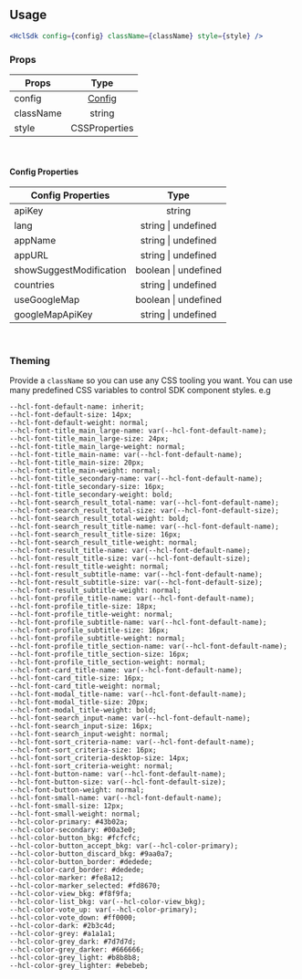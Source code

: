 ## Usage

```jsx
<HclSdk config={config} className={className} style={style} />
```

### Props

| Props         | Type           |
| ------------- |:-------------:|
| config        | [Config](#config-properties) |
| className     | string |
| style         | CSSProperties |

<br />

#### Config Properties

| Config Properties         | Type           |
| ------------------------- |:-------------:|
| apiKey                    | string |
| lang                      | string \| undefined |
| appName                   | string \| undefined |
| appURL                    | string \| undefined |
| showSuggestModification   | boolean \| undefined |
| countries                 | string \| undefined |
| useGoogleMap              | boolean \| undefined |
| googleMapApiKey           | string \| undefined |

<br />

### Theming

Provide a `className` so you can use any CSS tooling you want. You can use many predefined CSS variables to control SDK component styles. e.g


```
--hcl-font-default-name: inherit;
--hcl-font-default-size: 14px;
--hcl-font-default-weight: normal;
--hcl-font-title_main_large-name: var(--hcl-font-default-name);
--hcl-font-title_main_large-size: 24px;
--hcl-font-title_main_large-weight: normal;
--hcl-font-title_main-name: var(--hcl-font-default-name);
--hcl-font-title_main-size: 20px;
--hcl-font-title_main-weight: normal;
--hcl-font-title_secondary-name: var(--hcl-font-default-name);
--hcl-font-title_secondary-size: 16px;
--hcl-font-title_secondary-weight: bold;
--hcl-font-search_result_total-name: var(--hcl-font-default-name);
--hcl-font-search_result_total-size: var(--hcl-font-default-size);
--hcl-font-search_result_total-weight: bold;
--hcl-font-search_result_title-name: var(--hcl-font-default-name);
--hcl-font-search_result_title-size: 16px;
--hcl-font-search_result_title-weight: normal;
--hcl-font-result_title-name: var(--hcl-font-default-name);
--hcl-font-result_title-size: var(--hcl-font-default-size);
--hcl-font-result_title-weight: normal;
--hcl-font-result_subtitle-name: var(--hcl-font-default-name);
--hcl-font-result_subtitle-size: var(--hcl-font-default-size);
--hcl-font-result_subtitle-weight: normal;
--hcl-font-profile_title-name: var(--hcl-font-default-name);
--hcl-font-profile_title-size: 18px;
--hcl-font-profile_title-weight: normal;
--hcl-font-profile_subtitle-name: var(--hcl-font-default-name);
--hcl-font-profile_subtitle-size: 16px;
--hcl-font-profile_subtitle-weight: normal;
--hcl-font-profile_title_section-name: var(--hcl-font-default-name);
--hcl-font-profile_title_section-size: 16px;
--hcl-font-profile_title_section-weight: normal;
--hcl-font-card_title-name: var(--hcl-font-default-name);
--hcl-font-card_title-size: 16px;
--hcl-font-card_title-weight: normal;
--hcl-font-modal_title-name: var(--hcl-font-default-name);
--hcl-font-modal_title-size: 20px;
--hcl-font-modal_title-weight: bold;
--hcl-font-search_input-name: var(--hcl-font-default-name);
--hcl-font-search_input-size: 16px;
--hcl-font-search_input-weight: normal;
--hcl-font-sort_criteria-name: var(--hcl-font-default-name);
--hcl-font-sort_criteria-size: 16px;
--hcl-font-sort_criteria-desktop-size: 14px;
--hcl-font-sort_criteria-weight: normal;
--hcl-font-button-name: var(--hcl-font-default-name);
--hcl-font-button-size: var(--hcl-font-default-size);
--hcl-font-button-weight: normal;
--hcl-font-small-name: var(--hcl-font-default-name);
--hcl-font-small-size: 12px;
--hcl-font-small-weight: normal;
--hcl-color-primary: #43b02a;
--hcl-color-secondary: #00a3e0;
--hcl-color-button_bkg: #fcfcfc;
--hcl-color-button_accept_bkg: var(--hcl-color-primary);
--hcl-color-button_discard_bkg: #9aa0a7;
--hcl-color-button_border: #dedede;
--hcl-color-card_border: #dedede;
--hcl-color-marker: #fe8a12;
--hcl-color-marker_selected: #fd8670;
--hcl-color-view_bkg: #f8f9fa;
--hcl-color-list_bkg: var(--hcl-color-view_bkg);
--hcl-color-vote_up: var(--hcl-color-primary);
--hcl-color-vote_down: #ff0000;
--hcl-color-dark: #2b3c4d;
--hcl-color-grey: #a1a1a1;
--hcl-color-grey_dark: #7d7d7d;
--hcl-color-grey_darker: #666666;
--hcl-color-grey_light: #b8b8b8;
--hcl-color-grey_lighter: #ebebeb;
```